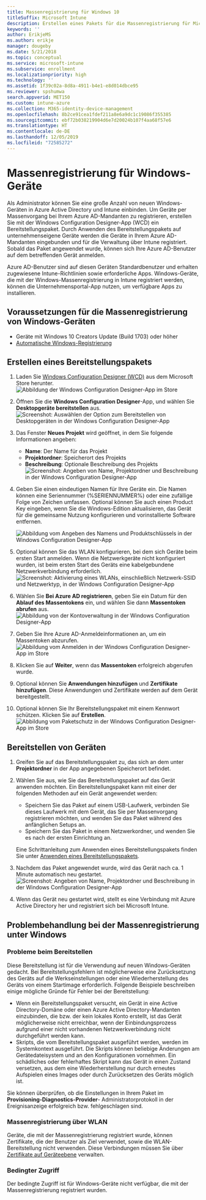 ```yaml
---
title: Massenregistrierung für Windows 10
titleSuffix: Microsoft Intune
description: Erstellen eines Pakets für die Massenregistrierung für Microsoft Intune
keywords: ''
author: ErikjeMS
ms.author: erikje
manager: dougeby
ms.date: 5/21/2018
ms.topic: conceptual
ms.service: microsoft-intune
ms.subservice: enrollment
ms.localizationpriority: high
ms.technology: ''
ms.assetid: 1f39c02a-8d8a-4911-b4e1-e8d014dbce95
ms.reviewer: spshumwa
search.appverid: MET150
ms.custom: intune-azure
ms.collection: M365-identity-device-management
ms.openlocfilehash: 8b2ce91cea1fdef211a8e6a9dc1c19086f355385
ms.sourcegitcommit: ebf72b038219904d6e7d20024b107f4aa68f57e6
ms.translationtype: HT
ms.contentlocale: de-DE
ms.lasthandoff: 12/05/2019
ms.locfileid: "72585272"
---
```

# <a name="bulk-enrollment-for-windows-devices"></a>Massenregistrierung für Windows-Geräte

Als Administrator können Sie eine große Anzahl von neuen Windows-Geräten in Azure Active Directory und Intune einbinden. Um Geräte per Massenvorgang bei Ihrem Azure AD-Mandanten zu registrieren, erstellen Sie mit der Windows Configuration Designer-App (WCD) ein Bereitstellungspaket. Durch Anwenden des Bereitstellungspakets auf unternehmenseigene Geräte werden die Geräte in Ihrem Azure AD-Mandanten eingebunden und für die Verwaltung über Intune registriert. Sobald das Paket angewendet wurde, können sich Ihre Azure AD-Benutzer auf dem betreffenden Gerät anmelden.

Azure AD-Benutzer sind auf diesen Geräten Standardbenutzer und erhalten zugewiesene Intune-Richtlinien sowie erforderliche Apps. Windows-Geräte, die mit der Windows-Massenregistrierung in Intune registriert werden, können die Unternehmensportal-App nutzen, um verfügbare Apps zu installieren. 

## <a name="prerequisites-for-windows-devices-bulk-enrollment"></a>Voraussetzungen für die Massenregistrierung von Windows-Geräten

- Geräte mit Windows 10 Creators Update (Build 1703) oder höher
- [Automatische Windows-Registrierung](windows-enroll.md#enable-windows-10-automatic-enrollment)

## <a name="create-a-provisioning-package"></a>Erstellen eines Bereitstellungspakets

1. Laden Sie [Windows Configuration Designer (WCD)](https://www.microsoft.com/store/apps/9nblggh4tx22) aus dem Microsoft Store herunter.
   ![Abbildung der Windows Configuration Designer-App im Store](./media/windows-bulk-enroll/bulk-enroll-store.png)

2. Öffnen Sie die **Windows Configuration Designer**-App, und wählen Sie **Desktopgeräte bereitstellen** aus.
   ![Screenshot: Auswählen der Option zum Bereitstellen von Desktopgeräten in der Windows Configuration Designer-App](./media/windows-bulk-enroll/bulk-enroll-select.png)

3. Das Fenster **Neues Projekt** wird geöffnet, in dem Sie folgende Informationen angeben:
   - **Name**: Der Name für das Projekt
   - **Projektordner**: Speicherort des Projekts
   - **Beschreibung**: Optionale Beschreibung des Projekts ![Screenshot: Angeben von Name, Projektordner und Beschreibung in der Windows Configuration Designer-App](./media/windows-bulk-enroll/bulk-enroll-name.png)

4. Geben Sie einen eindeutigen Namen für Ihre Geräte ein. Die Namen können eine Seriennummer (%SERIENNUMMER%) oder eine zufällige Folge von Zeichen umfassen. Optional können Sie auch einen Product Key eingeben, wenn Sie die Windows-Edition aktualisieren, das Gerät für die gemeinsame Nutzung konfigurieren und vorinstallierte Software entfernen.
   
   ![Abbildung vom Angeben des Namens und Produktschlüssels in der Windows Configuration Designer-App](./media/windows-bulk-enroll/bulk-enroll-device.png)

5. Optional können Sie das WLAN konfigurieren, bei dem sich Geräte beim ersten Start anmelden.  Wenn die Netzwerkgeräte nicht konfiguriert wurden, ist beim ersten Start des Geräts eine kabelgebundene Netzwerkverbindung erforderlich.
   ![Screenshot: Aktivierung eines WLANs, einschließlich Netzwerk-SSID und Netzwerktyp, in der Windows Configuration Designer-App](./media/windows-bulk-enroll/bulk-enroll-network.png)

6. Wählen Sie **Bei Azure AD registrieren**, geben Sie ein Datum für den **Ablauf des Massentokens** ein, und wählen Sie dann **Massentoken abrufen** aus.
   ![Abbildung von der Kontoverwaltung in der Windows Configuration Designer-App](./media/windows-bulk-enroll/bulk-enroll-account.png)

7. Geben Sie Ihre Azure AD-Anmeldeinformationen an, um ein Massentoken abzurufen.
   ![Abbildung vom Anmelden in der Windows Configuration Designer-App im Store](./media/windows-bulk-enroll/bulk-enroll-cred.png)

8. Klicken Sie auf **Weiter**, wenn das **Massentoken** erfolgreich abgerufen wurde.

9. Optional können Sie **Anwendungen hinzufügen** und **Zertifikate hinzufügen**. Diese Anwendungen und Zertifikate werden auf dem Gerät bereitgestellt.

10. Optional können Sie Ihr Bereitstellungspaket mit einem Kennwort schützen.  Klicken Sie auf **Erstellen**.
    ![Abbildung vom Paketschutz in der Windows Configuration Designer-App im Store](./media/windows-bulk-enroll/bulk-enroll-create.png)

## <a name="provision-devices"></a>Bereitstellen von Geräten

1. Greifen Sie auf das Bereitstellungspaket zu, das sich an dem unter **Projektordner** in der App angegebenen Speicherort befindet.

2. Wählen Sie aus, wie Sie das Bereitstellungspaket auf das Gerät anwenden möchten.  Ein Bereitstellungspaket kann mit einer der folgenden Methoden auf ein Gerät angewendet werden:
   - Speichern Sie das Paket auf einem USB-Laufwerk, verbinden Sie dieses Laufwerk mit dem Gerät, das Sie per Massenvorgang registrieren möchten, und wenden Sie das Paket während des anfänglichen Setups an.
   - Speichern Sie das Paket in einem Netzwerkordner, und wenden Sie es nach der ersten Einrichtung an.

   Eine Schrittanleitung zum Anwenden eines Bereitstellungspakets finden Sie unter [Anwenden eines Bereitstellungspakets](https://technet.microsoft.com/itpro/windows/configure/provisioning-apply-package).

3. Nachdem das Paket angewendet wurde, wird das Gerät nach ca. 1 Minute automatisch neu gestartet.
   ![Screenshot: Angeben von Name, Projektordner und Beschreibung in der Windows Configuration Designer-App](./media/windows-bulk-enroll/bulk-enroll-add.png)

4. Wenn das Gerät neu gestartet wird, stellt es eine Verbindung mit Azure Active Directory her und registriert sich bei Microsoft Intune.

## <a name="troubleshooting-windows-bulk-enrollment"></a>Problembehandlung bei der Massenregistrierung unter Windows

### <a name="provisioning-issues"></a>Probleme beim Bereitstellen
Diese Bereitstellung ist für die Verwendung auf neuen Windows-Geräten gedacht. Bei Bereitstellungsfehlern ist möglicherweise eine Zurücksetzung des Geräts auf die Werkseinstellungen oder eine Wiederherstellung des Geräts von einem Startimage erforderlich. Folgende Beispiele beschreiben einige mögliche Gründe für Fehler bei der Bereitstellung:

- Wenn ein Bereitstellungspaket versucht, ein Gerät in eine Active Directory-Domäne oder einen Azure Active Directory-Mandanten einzubinden, die bzw. der kein lokales Konto erstellt, ist das Gerät möglicherweise nicht erreichbar, wenn der Einbindungsprozess aufgrund einer nicht vorhandenen Netzwerkverbindung nicht durchgeführt werden kann.
- Skripts, die vom Bereitstellungspaket ausgeführt werden, werden im Systemkontext ausgeführt. Die Skripts können beliebige Änderungen am Gerätedateisystem und an den Konfigurationen vornehmen. Ein schädliches oder fehlerhaftes Skript kann das Gerät in einen Zustand versetzen, aus dem eine Wiederherstellung nur durch erneutes Aufspielen eines Images oder durch Zurücksetzen des Geräts möglich ist.

Sie können überprüfen, ob die Einstellungen in Ihrem Paket im **Provisioning-Diagnostics-Provider**- Administratorprotokoll in der Ereignisanzeige erfolgreich bzw. fehlgeschlagen sind.

### <a name="bulk-enrollment-with-wi-fi"></a>Massenregistrierung über WLAN 

Geräte, die mit der Massenregistrierung registriert wurde, können Zertifikate, die der Benutzer als Ziel verwendet, sowie die WLAN-Bereitstellung nicht verwenden. Diese Verbindungen müssen Sie über [Zertifikate auf Geräteebene](../protect/certificates-configure.md) verwalten. 

### <a name="conditional-access"></a>Bedingter Zugriff
Der bedingte Zugriff ist für Windows-Geräte nicht verfügbar, die mit der Massenregistrierung registriert wurden.
